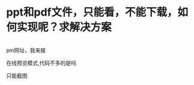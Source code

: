 # ppt和pdf文件，只能看，不能下载，如何实现呢？求解决方案


<img id="aimg_Z3bZA" onclick="zoom(this, this.src, 0, 0, 0)" class="zoom" src="https://p.pstatp.com/origin/137800001c366b7b713a9" onmouseover="img_onmouseoverfunc(this)" onload="thumbImg(this)" border="0" alt="" />

pm网址，我来接

在线预览模式,代码不多的是吗

只能截图
